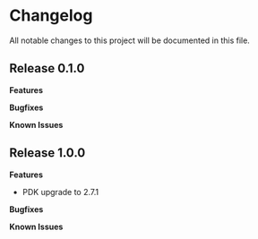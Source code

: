 # Changelog

All notable changes to this project will be documented in this file.

## Release 0.1.0

**Features**

**Bugfixes**

**Known Issues**

## Release 1.0.0

**Features**

* PDK upgrade to 2.7.1

**Bugfixes**

**Known Issues**